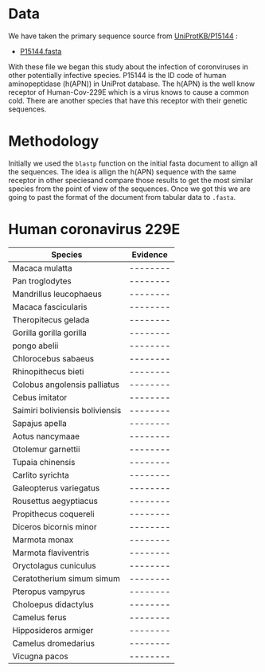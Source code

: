 # Data
We have taken the primary sequence source from [UniProtKB/P15144](https://www.uniprot.org/uniprotkb/P15144/entry) :
  - [P15144.fasta](./P15144-fasta)

With these file we began this study about the infection of coronviruses in other potentially infective species. P15144 is the ID code of human aminopeptidase (h(APN)) in UniProt database. The h(APN) is the well know receptor of Human-Cov-229E which is a virus knows to cause a common cold. There are another species that have this receptor with their genetic sequences. 

# Methodology 

Initially we used the `blastp` function on the initial fasta document to allign all the sequences. The idea is allign the h(APN) sequence with the same receptor in other speciesand compare those results to get the most similar species from the point of view of the sequences. Once we got this we are going to past the format of the document from tabular data to `.fasta`. 

# Human coronavirus 229E

|Species|Evidence|
|-------|--------|
|Macaca mulatta|--------|
|Pan troglodytes|--------|
|Mandrillus leucophaeus|--------|
|Macaca fascicularis|--------|
|Theropitecus gelada|--------|
|Gorilla gorilla gorilla|--------|
|pongo abelii|--------|
|Chlorocebus sabaeus|--------|
|Rhinopithecus bieti|--------|
|Colobus angolensis palliatus|--------|
|Cebus imitator|--------|
|Saimiri boliviensis boliviensis|--------|
|Sapajus apella|--------|
|Aotus nancymaae|--------|
|Otolemur garnettii|--------|
|Tupaia chinensis|--------|
|Carlito syrichta|--------|
|Galeopterus variegatus|--------|
|Rousettus aegyptiacus|--------|
|Propithecus coquereli|--------|
|Diceros bicornis minor|--------|
|Marmota monax|--------|
|Marmota flaviventris|--------|
|Oryctolagus cuniculus|--------|
|Ceratotherium simum simum |--------|
|Pteropus vampyrus|--------|
|Choloepus didactylus|--------|
|Camelus ferus|--------|
|Hipposideros armiger|--------|
|Camelus dromedarius|--------|
|Vicugna pacos|--------|
